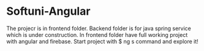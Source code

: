 # Softuni-Angular

The projecr is in frontend folder. Backend folder is for java spring service which is under construction. In frontend folder have full working project with angular and firebase. Start project with $ ng s command and explore it!
